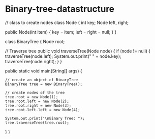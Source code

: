 # Binary-tree-datastructure
// class to create nodes
class Node {
  int key;
  Node left, right;

  public Node(int item) {
  key = item;
  left = right = null;
  }
}

class BinaryTree {
  Node root;

  // Traverse tree
  public void traverseTree(Node node) {
    if (node != null) {
      traverseTree(node.left);
      System.out.print(" " + node.key);
      traverseTree(node.right);
    }
  }

  public static void main(String[] args) {

    // create an object of BinaryTree
    BinaryTree tree = new BinaryTree();

    // create nodes of the tree
    tree.root = new Node(1);
    tree.root.left = new Node(2);
    tree.root.right = new Node(3);
    tree.root.left.left = new Node(4);

    System.out.print("\nBinary Tree: ");
    tree.traverseTree(tree.root);
  }
}
